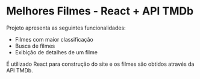 # Melhores Filmes - React + API TMDb

Projeto apresenta as seguintes funcionalidades:
* Filmes com maior classificação
* Busca de filmes
* Exibição de detalhes de um filme

É utilizado React para construção do site e os filmes são obtidos através da API TMDb.
